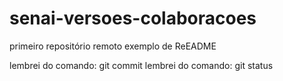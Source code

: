 ﻿# senai-versoes-colaboracoes
primeiro repositório remoto 
exemplo de ReEADME 

lembrei do comando: git commit
lembrei do comando: git status

